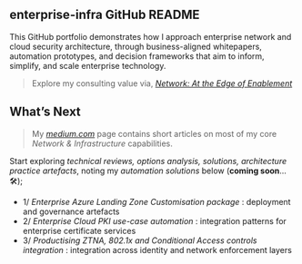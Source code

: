## enterprise-infra GitHub README 
This GitHub portfolio demonstrates how I approach enterprise network and cloud security architecture, through 
business-aligned whitepapers, automation prototypes, and decision frameworks that aim to inform, simplify, and 
scale enterprise technology.

> Explore my consulting value via,
[*Network: At the Edge of Enablement*](https://github.com/marclandy/enterprise-infra/blob/marclandy-integration/architecture%20practice/consulting/network_edge_of_enablement.md)

## What’s Next
> My [*medium.com*](https://medium.com/@marclandy.me) page contains short articles on most of my core *Network & Infrastructure* capabilities.

Start exploring *technical reviews, options analysis, solutions, architecture practice artefacts*, noting my *automation solutions* below (**coming soon**...🛠️);
- 1/ *Enterprise Azure Landing Zone Customisation package* : deployment and governance artefacts
- 2/ *Enterprise Cloud PKI use-case automation* : integration patterns for enterprise certificate services
- 3/ *Productising ZTNA, 802.1x and Conditional Access controls integration* : integration across identity and network enforcement layers
